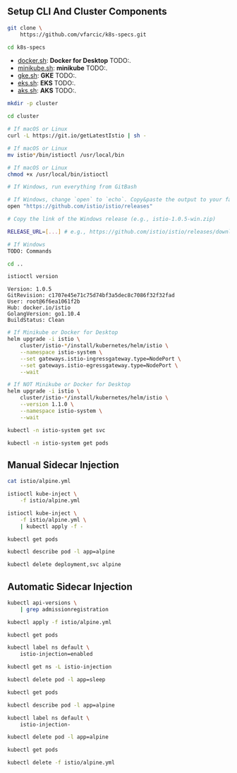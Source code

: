 ## Setup CLI And Cluster Components

```bash
git clone \
    https://github.com/vfarcic/k8s-specs.git

cd k8s-specs
```

* [docker.sh](TODO:):  **Docker for Desktop** TODO:.
* [minikube.sh](TODO:): **minikube** TODO:.
* [gke.sh](TODO:): **GKE** TODO:.
* [eks.sh](TODO:): **EKS** TODO:.
* [aks.sh](TODO:): **AKS** TODO:.

```bash
mkdir -p cluster

cd cluster

# If macOS or Linux
curl -L https://git.io/getLatestIstio | sh -

# If macOS or Linux
mv istio*/bin/istioctl /usr/local/bin

# If macOS or Linux
chmod +x /usr/local/bin/istioctl

# If Windows, run everything from GitBash

# If Windows, change `open` to `echo`. Copy&paste the output to your favorite browser
open "https://github.com/istio/istio/releases"

# Copy the link of the Windows release (e.g., istio-1.0.5-win.zip)

RELEASE_URL=[...] # e.g., https://github.com/istio/istio/releases/download/1.0.5/istio-1.0.5-linux.tar.gz

# If Windows
TODO: Commands

cd ..

istioctl version
```

```
Version: 1.0.5
GitRevision: c1707e45e71c75d74bf3a5dec8c7086f32f32fad
User: root@6f6ea1061f2b
Hub: docker.io/istio
GolangVersion: go1.10.4
BuildStatus: Clean
```

```bash
# If Minikube or Docker for Desktop
helm upgrade -i istio \
    cluster/istio-*/install/kubernetes/helm/istio \
    --namespace istio-system \
    --set gateways.istio-ingressgateway.type=NodePort \
    --set gateways.istio-egressgateway.type=NodePort \
    --wait

# If NOT Minikube or Docker for Desktop
helm upgrade -i istio \
    cluster/istio-*/install/kubernetes/helm/istio \
    --version 1.1.0 \
    --namespace istio-system \
    --wait

kubectl -n istio-system get svc

kubectl -n istio-system get pods
```

## Manual Sidecar Injection

```bash
cat istio/alpine.yml

istioctl kube-inject \
    -f istio/alpine.yml

istioctl kube-inject \
    -f istio/alpine.yml \
    | kubectl apply -f -

kubectl get pods

kubectl describe pod -l app=alpine

kubectl delete deployment,svc alpine
```

## Automatic Sidecar Injection

```bash
kubectl api-versions \
    | grep admissionregistration

kubectl apply -f istio/alpine.yml

kubectl get pods

kubectl label ns default \
    istio-injection=enabled

kubectl get ns -L istio-injection

kubectl delete pod -l app=sleep

kubectl get pods

kubectl describe pod -l app=alpine

kubectl label ns default \
    istio-injection-

kubectl delete pod -l app=alpine

kubectl get pods

kubectl delete -f istio/alpine.yml
```